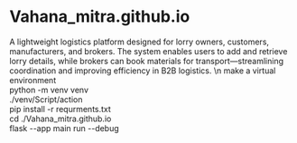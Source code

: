 # Vahana_mitra.github.io
A lightweight logistics platform designed for lorry owners, customers, manufacturers, and brokers. The system enables users to add and retrieve lorry details, while brokers can book materials for transport—streamlining coordination and improving efficiency in B2B logistics. \n
make a virtual environment          
python -m venv venv                 
./venv/Script/action                    
pip install -r requrments.txt                   
cd ./Vahana_mitra.github.io                     
flask --app main run --debug                  
